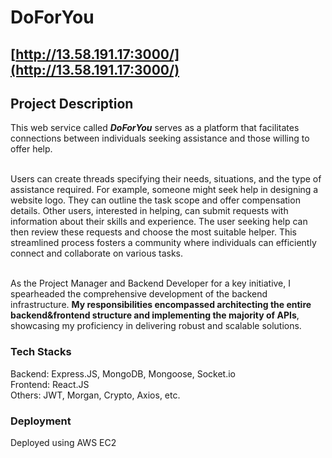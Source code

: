 # DoForYou
## [http://13.58.191.17:3000/](http://13.58.191.17:3000/)
## Project Description
This web service called ***DoForYou*** serves as a platform that facilitates connections between individuals seeking assistance and those willing to offer help.<br/><br/>

Users can create threads specifying their needs, situations, and the type of assistance required. For example, someone might seek help in designing a website logo. They can outline the task scope and offer compensation details. Other users, interested in helping, can submit requests with information about their skills and experience. The user seeking help can then review these requests and choose the most suitable helper. This streamlined process fosters a community where individuals can efficiently connect and collaborate on various tasks.<br/><br/>

As the Project Manager and Backend Developer for a key initiative, I spearheaded the comprehensive development of the backend infrastructure. **My responsibilities encompassed architecting the entire backend&frontend structure and implementing the majority of APIs**, showcasing my proficiency in delivering robust and scalable solutions.
### Tech Stacks
Backend: Express.JS, MongoDB, Mongoose, Socket.io <br/>
Frontend: React.JS <br/>
Others: JWT, Morgan, Crypto, Axios, etc. <br/>
### Deployment
Deployed using AWS EC2
